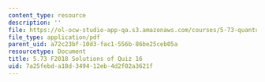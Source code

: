 ```yaml
---
content_type: resource
description: ''
file: https://ol-ocw-studio-app-qa.s3.amazonaws.com/courses/5-73-quantum-mechanics-i-fall-2018/7a25febda18d349412eb4d2f02a3621f_MIT5_73F18_quiz16_soln.pdf
file_type: application/pdf
parent_uid: a72c23bf-10d3-fac1-556b-86be25ceb05a
resourcetype: Document
title: 5.73 F2018 Solutions of Quiz 16
uid: 7a25febd-a18d-3494-12eb-4d2f02a3621f
---
```

